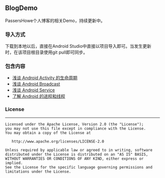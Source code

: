 ﻿## BlogDemo
 PassersHowe个人博客的相关Demo，持续更新中。
 
### 导入方式
 下载到本地以后，直接在Android Studio中直接以项目导入即可。当发生更新时，在该项目根目录使用git pull即可同步。
 
### 包含内容
- [浅谈 Android Activity 的生命周期](http://www.passershowe.com/2017/03/26/Android-Activity/)
- [浅谈 Android Broadcast](http://www.passershowe.com/2017/04/05/Android-BroadcastReceiver/)
- [浅谈 Android Service](http://www.passershowe.com/2017/04/11/Android-Service/)
- [了解 Android 的进程和线程](http://www.passershowe.com/2017/04/16/Android-Thread/)

### License
-------

    Licensed under the Apache License, Version 2.0 (the "License");
    you may not use this file except in compliance with the License.
    You may obtain a copy of the License at

       http://www.apache.org/licenses/LICENSE-2.0

    Unless required by applicable law or agreed to in writing, software
    distributed under the License is distributed on an "AS IS" BASIS,
    WITHOUT WARRANTIES OR CONDITIONS OF ANY KIND, either express or implied.
    See the License for the specific language governing permissions and
    limitations under the License.
 
 
